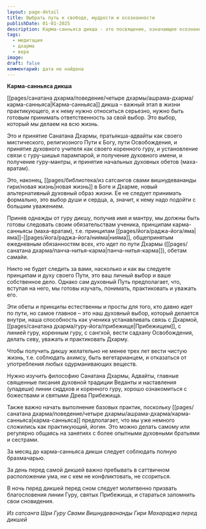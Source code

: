 ```yaml
---
layout: page-detail
title: Выбрать путь к свободе, мудрости и осознанности
publishDate: 01-01-2025
description: Карма-санньяса дикша - это посвящение, означающее осознанный выбор духовного пути, принятие Санатана Дхармы, установление связи с гуру и линией передачи, получение духовного имени и мантры. Дикша очищает карму, дарует божественную мудрость, требует соблюдения обетов (яма-нияма, панча-нитья-карма), чистой жизни, служения, регулярной практики и глубокого уважения к традиции. Это шаг к новой жизни в Дхарме и Боге, требующий зрелости, ответственности и внутренней готовности
tags:
  - медитация
  - дхарма
  - вера
image: 
draft: false
комментарий: дата не найдена
---
```


**Карма-санньяса дикша**

[[pages/санатана дхарма/поведение/четыре дхармы/ашрама-дхарма/карма-санньяса|Карма-санньяса]] дикша – важный этап в жизни практикующего, и к нему нужно относиться серьезно, нужно быть готовым принимать ответственность за свой выбор. Это выбор, который мы делаем на всю жизнь. 

Это и принятие Санатана Дхармы, пратьякша-адвайты как своего мистического, религиозного Пути к Богу, пути Освобождения, и принятие духовного учителя как своего коренного гуру, и установление связи с гуру-шишья парампарой, и получение духовного имени, и получение гуру-мантры, и принятие начальных духовных обетов (маха-вратам). 

Это, наконец, [[pages/библиотека/из сатсангов свами вишнудевананды гири/новая жизнь|новая жизнь]] в Боге и Дхарме, новый альтернативный духовный образ жизни. Ее не следует принимать формально, это выбор души и сердца, а, значит, к нему надо подойти с большим уважением. 

Приняв однажды от гуру дикшу, получив имя и мантру, мы должны быть готовы следовать своим обязательствам ученика, принципам карма-санньясы (маха-вратам), т.е. принципам [[pages/йога/раджа-йога/яма|яма]]-[[pages/йога/раджа-йога/нияма|нияма]], общепринятым ежедневным обязанностям всех, кто идет по пути Дхармы ([[pages/санатана дхарма/панча-нитья-карма|панча-нитья-карма]]), обетам самайи. 

Никто не будет следить за вами, насколько и как вы следуете принципам и духу своего Пути, это ваш личный выбор и ваше собственное дело. Однако сам духовный Путь предполагает, что, вступая на него, мы готовы изучать, понимать, практиковать и уважать его. 

Эти обеты и принципы естественны и просты для того, кто давно идет по пути, но самое главное – это наш духовный выбор, который делается внутри, наша способность как ученика устанавливать связь с Дхармой, [[pages/санатана дхарма/гуру-йога/прибежище|Прибежищем]], с линией гуру, коренным гуру, с сангхой, вести садхану Освобождения, делать севу, уважать и практиковать Дхарму. 

Чтобы получить дикшу желательно не менее трех лет вести чистую жизнь, т.е. соблюдать ахимсу, быть вегетарианцем, и отказаться от употребления любых одурманивающих веществ. 

Нужно изучить философию Санатана Дхармы, Адвайты, главные священные писания духовной традиции Веданты и наставления (упадеши) линии сиддхов и коренного гуру, хорошо ознакомиться с божествами и святыми Древа Прибежища. 

Также важно начать выполнение базовых практик, поскольку [[pages/санатана дхарма/поведение/четыре дхармы/ашрама-дхарма/карма-санньяса|карма-санньяса]] предполагает, что мы уже немного сложились как практикующий, йогин. Это можно делать самому или регулярно общаясь на занятиях с более опытными духовными братьями и сестрами. 

За месяц до карма-санньяса дикши следует соблюдать полную брахмачарью. 

За день перед самой дикшей важно пребывать в саттвичном расположении ума, ни с кем не конфликтовать, не ссориться. 

В ночь перед дикшей перед сном следует молитвенно призвать благословения линии Гуру, святых Прибежища, и стараться запомнить свои сновидения. 

*Из сатсанга Шри Гуру Свами Вишнудевананды Гири Махараджа перед дикшей*
